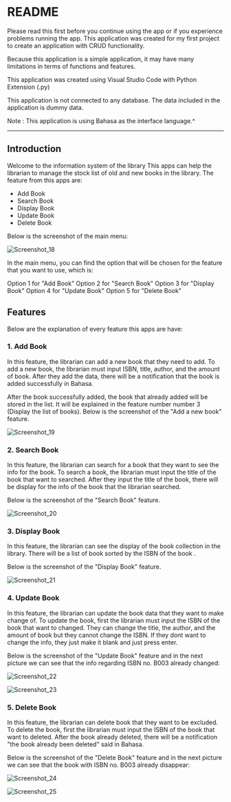# **README**

Please read this first before you continue using the app or if you experience problems running the app.
This application was created for my first project to create an application with CRUD functionality. 

Because this application is a simple application, it may have many limitations in terms of functions and features.

This application was created using Visual Studio Code with Python Extension (.py)

This application is not connected to any database. The data included in the application is dummy data.

Note : This application is using Bahasa as the interface language.^


----------------------------------------------------

## **Introduction**

Welcome to the information system of the library
This apps can help the librarian to manage the stock list of old and new books in the library. The feature from this apps are:

- Add Book
- Search Book
- Display Book
- Update Book
- Delete Book

Below is the screenshot of the main menu:


![Screenshot_18](https://github.com/user-attachments/assets/355efa23-8bdf-43c3-8bb3-5f82289431e3)

In the main menu, you can find the option that will be chosen for the feature that you want to use, which is:

Option 1 for "Add Book"
Option 2 for "Search Book"
Option 3 for "Display Book"
Option 4 for "Update Book"
Option 5 for "Delete Book" 

## **Features**

Below are the explanation of every feature this apps are have:

### **1. Add Book**

In this feature, the librarian can add a new book that they need to add. To add a new book, the librarian must input ISBN, title, author, and the amount of book.
After they add the data, there will be a notification that the book is added successfully in Bahasa.

After the book successfully added, the book that already added will be stored in the list. It will be explained in the feature number number 3 (Display the list of books).
Below is the screenshot of the "Add a new book" feature.


![Screenshot_19](https://github.com/user-attachments/assets/1406a9fb-01fe-4aeb-9ffc-1478a1a30481)




### **2. Search Book**

In this feature, the librarian can search for a book that they want to see the info for the book. To search a book, the librarian must input the title of the book that want to searched.
After they input the title of the book, there will be display for the info of the book that the librarian searched.

Below is the screenshot of the "Search Book" feature.


![Screenshot_20](https://github.com/user-attachments/assets/c8632e3a-7610-4f1f-80f6-c75a4ee2923e)



### **3. Display Book**

In this feature, the librarian can see the display of the book collection in the library. There will be a list of book sorted by the ISBN of the book .

Below is the screenshot of the "Display Book" feature.



![Screenshot_21](https://github.com/user-attachments/assets/fa73a049-4a2d-44e2-aadb-0e5c451e66d7)


### **4. Update Book**

In this feature, the librarian can update the book data that they want to make change of. To update the book, first the librarian must input the ISBN of the book that want to changed.
They can change the title, the author, and the amount of book but they cannot change the ISBN. If they dont want to change the info, they just make it blank and just press enter.

Below is the screenshot of the "Update Book" feature and in the next picture we can see that the info regarding ISBN no. B003 already changed:



![Screenshot_22](https://github.com/user-attachments/assets/b7c9ea94-7683-4f59-bed3-4cf95a452b6c)



![Screenshot_23](https://github.com/user-attachments/assets/bcba1512-e21f-4126-abe7-50b3e54c17dd)



### **5. Delete Book**

In this feature, the librarian can delete book that they want to be excluded. To delete the book, first the librarian must input the ISBN of the book that want to deleted.
After the book already deleted, there will be a notification "the book already been deleted" said in Bahasa. 

Below is the screenshot of the "Delete Book" feature and in the next picture we can see that the book with ISBN no. B003 already disappear:


![Screenshot_24](https://github.com/user-attachments/assets/22a4f702-c35c-47d4-91f5-c8679c21adc2)



![Screenshot_25](https://github.com/user-attachments/assets/48820743-b61a-4afa-bf02-d2256897bd01)































  

